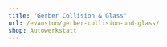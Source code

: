 ```yaml
---
title: "Gerber Collision & Glass"
url: /evanston/gerber-collision-und-glass/
shop: Autowerkstatt
---
```

